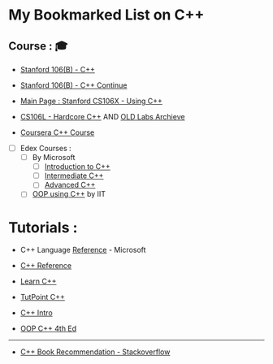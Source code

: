 # My Bookmarked List on C++

## Course : :mortar_board:
* [Stanford 106(B) -  C++](https://www.youtube.com/watch?v=kMzH3tfP6f8&index=1&list=PLFE6E58F856038C69)
* [Stanford 106(B) -  C++ Continue](https://www.youtube.com/watch?v=NcZ2cu7gc-A&index=1&list=PLnfg8b9vdpLn9exZweTJx44CII1bYczuk)
* [Main Page : Stanford CS106X - Using C++](https://stanford.edu/class/cs106x/lectures.shtml)
* [CS106L - Hardcore C++](http://web.stanford.edu/class/cs106l/) AND [OLD Labs Archieve](http://www.keithschwarz.com/cs106l/)

* [Coursera C++ Course](https://www.coursera.org/learn/c-plus-plus-a) 
- [ ] Edex Courses :
  - [ ] By Microsoft
    - [ ] [Introduction to C++](https://www.edx.org/es/course/introduction-to-c-plus-plus)
    - [ ] [Intermediate C++](https://www.edx.org/es/course/intermediate-c)
    - [ ] [Advanced C++](https://www.edx.org/es/course/advanced-c)
  - [ ] [OOP using C++](https://www.edx.org/es/course/object-oriented-programming) by IIT

# Tutorials :  

* C++ Language [Reference](https://msdn.microsoft.com/en-us/library/3bstk3k5.aspx) - Microsoft 
* [C++ Reference](http://en.cppreference.com/w/cpp/language)


* [Learn C++](http://www.learncpp.com/)
* [TutPoint C++](https://www.tutorialspoint.com/cplusplus/)
* [C++ Intro](https://www.codesdope.com/cpp-introduction/)

* [OOP C++ 4th Ed](http://fac.ksu.edu.sa/sites/default/files/ObjectOrientedProgramminginC4thEdition.pdf)
---
* [C++ Book Recommendation - Stackoverflow](https://stackoverflow.com/questions/388242/the-definitive-c-book-guide-and-list)
